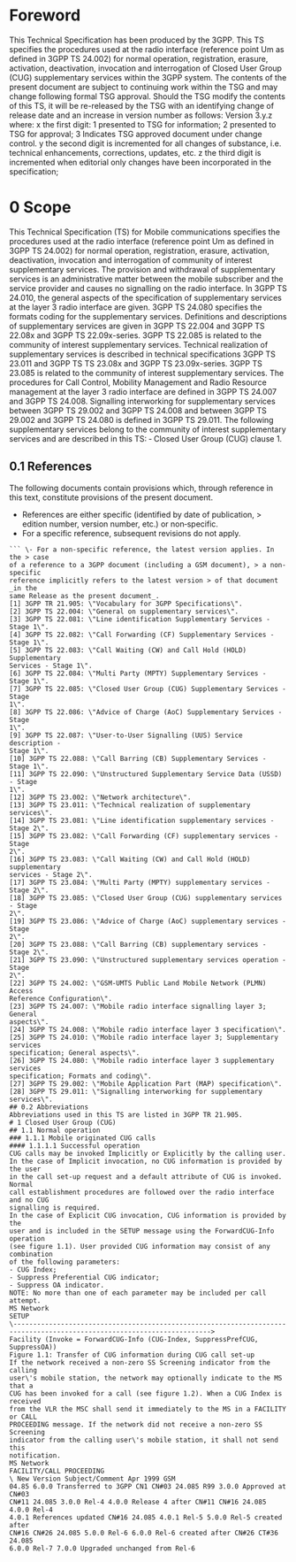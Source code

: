 # Foreword
This Technical Specification has been produced by the 3GPP.
This TS specifies the procedures used at the radio interface (reference point
Um as defined in 3GPP TS 24.002) for normal operation, registration, erasure,
activation, deactivation, invocation and interrogation of Closed User Group
(CUG) supplementary services within the 3GPP system.
The contents of the present document are subject to continuing work within the
TSG and may change following formal TSG approval. Should the TSG modify the
contents of this TS, it will be re-released by the TSG with an identifying
change of release date and an increase in version number as follows:
Version 3.y.z
where:
x the first digit:
1 presented to TSG for information;
2 presented to TSG for approval;
3 Indicates TSG approved document under change control.
y the second digit is incremented for all changes of substance, i.e. technical
enhancements, corrections, updates, etc.
z the third digit is incremented when editorial only changes have been
incorporated in the specification;
# 0 Scope
This Technical Specification (TS) for Mobile communications specifies the
procedures used at the radio interface (reference point Um as defined in 3GPP
TS 24.002) for normal operation, registration, erasure, activation,
deactivation, invocation and interrogation of community of interest
supplementary services. The provision and withdrawal of supplementary services
is an administrative matter between the mobile subscriber and the service
provider and causes no signalling on the radio interface.
In 3GPP TS 24.010, the general aspects of the specification of supplementary
services at the layer 3 radio interface are given.
3GPP TS 24.080 specifies the formats coding for the supplementary services.
Definitions and descriptions of supplementary services are given in 3GPP TS
22.004 and 3GPP TS 22.08x and 3GPP TS 22.09x-series. 3GPP TS 22.085 is related
to the community of interest supplementary services.
Technical realization of supplementary services is described in technical
specifications 3GPP TS 23.011 and 3GPP TS TS 23.08x and 3GPP TS 23.09x-series.
3GPP TS 23.085 is related to the community of interest supplementary services.
The procedures for Call Control, Mobility Management and Radio Resource
management at the layer 3 radio interface are defined in 3GPP TS 24.007 and
3GPP TS 24.008.
Signalling interworking for supplementary services between 3GPP TS 29.002 and
3GPP TS 24.008 and between 3GPP TS 29.002 and 3GPP TS 24.080 is defined in
3GPP TS 29.011.
The following supplementary services belong to the community of interest
supplementary services and are described in this TS:
‑ Closed User Group (CUG) clause 1.
## 0.1 References
The following documents contain provisions which, through reference in this
text, constitute provisions of the present document.
  * References are either specific (identified by date of publication, > edition number, version number, etc.) or non‑specific.
  * For a specific reference, subsequent revisions do not apply.
```{=html}
``` \- For a non-specific reference, the latest version applies. In the > case
of a reference to a 3GPP document (including a GSM document), > a non-specific
reference implicitly refers to the latest version > of that document _in the
same Release as the present document_.
[1] 3GPP TR 21.905: \"Vocabulary for 3GPP Specifications\".
[2] 3GPP TS 22.004: \"General on supplementary services\".
[3] 3GPP TS 22.081: \"Line identification Supplementary Services ‑ Stage 1\".
[4] 3GPP TS 22.082: \"Call Forwarding (CF) Supplementary Services ‑ Stage 1\".
[5] 3GPP TS 22.083: \"Call Waiting (CW) and Call Hold (HOLD) Supplementary
Services ‑ Stage 1\".
[6] 3GPP TS 22.084: \"Multi Party (MPTY) Supplementary Services ‑ Stage 1\".
[7] 3GPP TS 22.085: \"Closed User Group (CUG) Supplementary Services ‑ Stage
1\".
[8] 3GPP TS 22.086: \"Advice of Charge (AoC) Supplementary Services ‑ Stage
1\".
[9] 3GPP TS 22.087: \"User-to-User Signalling (UUS) Service description ‑
Stage 1\".
[10] 3GPP TS 22.088: \"Call Barring (CB) Supplementary Services ‑ Stage 1\".
[11] 3GPP TS 22.090: \"Unstructured Supplementary Service Data (USSD) ‑ Stage
1\".
[12] 3GPP TS 23.002: \"Network architecture\".
[13] 3GPP TS 23.011: \"Technical realization of supplementary services\".
[14] 3GPP TS 23.081: \"Line identification supplementary services ‑ Stage 2\".
[15] 3GPP TS 23.082: \"Call Forwarding (CF) supplementary services ‑ Stage
2\".
[16] 3GPP TS 23.083: \"Call Waiting (CW) and Call Hold (HOLD) supplementary
services ‑ Stage 2\".
[17] 3GPP TS 23.084: \"Multi Party (MPTY) supplementary services ‑ Stage 2\".
[18] 3GPP TS 23.085: \"Closed User Group (CUG) supplementary services ‑ Stage
2\".
[19] 3GPP TS 23.086: \"Advice of Charge (AoC) supplementary services ‑ Stage
2\".
[20] 3GPP TS 23.088: \"Call Barring (CB) supplementary services ‑ Stage 2\".
[21] 3GPP TS 23.090: \"Unstructured supplementary services operation ‑ Stage
2\".
[22] 3GPP TS 24.002: \"GSM-UMTS Public Land Mobile Network (PLMN) Access
Reference Configuration\".
[23] 3GPP TS 24.007: \"Mobile radio interface signalling layer 3; General
aspects\".
[24] 3GPP TS 24.008: \"Mobile radio interface layer 3 specification\".
[25] 3GPP TS 24.010: \"Mobile radio interface layer 3; Supplementary services
specification; General aspects\".
[26] 3GPP TS 24.080: \"Mobile radio interface layer 3 supplementary services
specification; Formats and coding\".
[27] 3GPP TS 29.002: \"Mobile Application Part (MAP) specification\".
[28] 3GPP TS 29.011: \"Signalling interworking for supplementary services\".
## 0.2 Abbreviations
Abbreviations used in this TS are listed in 3GPP TR 21.905.
# 1 Closed User Group (CUG)
## 1.1 Normal operation
### 1.1.1 Mobile originated CUG calls
#### 1.1.1.1 Successful operation
CUG calls may be invoked Implicitly or Explicitly by the calling user.
In the case of Implicit invocation, no CUG information is provided by the user
in the call set-up request and a default attribute of CUG is invoked. Normal
call establishment procedures are followed over the radio interface and no CUG
signalling is required.
In the case of Explicit CUG invocation, CUG information is provided by the
user and is included in the SETUP message using the ForwardCUG-Info operation
(see figure 1.1). User provided CUG information may consist of any combination
of the following parameters:
‑ CUG Index;
‑ Suppress Preferential CUG indicator;
‑ Suppress OA indicator.
NOTE: No more than one of each parameter may be included per call attempt.
MS Network
SETUP
\------------------------------------------------------------------------------------------------------------------------>
Facility (Invoke = ForwardCUG-Info (CUG-Index, SuppressPrefCUG, SuppressOA))
Figure 1.1: Transfer of CUG information during CUG call set-up
If the network received a non-zero SS Screening indicator from the calling
user\'s mobile station, the network may optionally indicate to the MS that a
CUG has been invoked for a call (see figure 1.2). When a CUG Index is received
from the VLR the MSC shall send it immediately to the MS in a FACILITY or CALL
PROCEEDING message. If the network did not receive a non-zero SS Screening
indicator from the calling user\'s mobile station, it shall not send this
notification.
MS Network
FACILITY/CALL PROCEEDING
\ New Version Subject/Comment Apr 1999 GSM
04.85 6.0.0 Transferred to 3GPP CN1 CN#03 24.085 R99 3.0.0 Approved at CN#03
CN#11 24.085 3.0.0 Rel-4 4.0.0 Release 4 after CN#11 CN#16 24.085 4.0.0 Rel-4
4.0.1 References updated CN#16 24.085 4.0.1 Rel-5 5.0.0 Rel-5 created after
CN#16 CN#26 24.085 5.0.0 Rel-6 6.0.0 Rel-6 created after CN#26 CT#36 24.085
6.0.0 Rel-7 7.0.0 Upgraded unchanged from Rel-6
